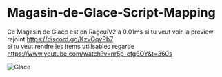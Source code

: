 # Magasin-de-Glace-Script-Mapping
Ce Magasin de Glace est en RageuiV2 à 0.01ms si tu veut voir la preview rejoint https://discord.gg/KzvQqvPb7  
si tu veut rendre les items utilisables regarde https://www.youtube.com/watch?v=nr5p-efg6OY&t=360s


![Glace](https://user-images.githubusercontent.com/88659966/141683369-63c0d453-d1c4-4c00-bf63-f39b9bef4ac9.PNG)
